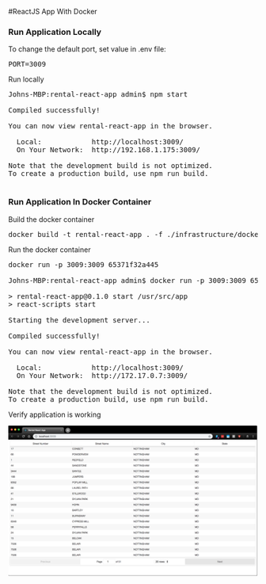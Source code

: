 #ReactJS App With Docker 

### Run Application Locally

To change the default port, set value in .env file:
<pre>
PORT=3009
</pre>

Run locally
<pre>
Johns-MBP:rental-react-app admin$ npm start

Compiled successfully!

You can now view rental-react-app in the browser.

  Local:            http://localhost:3009/
  On Your Network:  http://192.168.1.175:3009/

Note that the development build is not optimized.
To create a production build, use npm run build.

</pre>

### Run Application In Docker Container
Build the docker container
<pre>
docker build -t rental-react-app . -f ./infrastructure/docker/Dockerfile
</pre>

Run the docker container
<pre>
docker run -p 3009:3009 65371f32a445

Johns-MBP:rental-react-app admin$ docker run -p 3009:3009 65371f32a445

> rental-react-app@0.1.0 start /usr/src/app
> react-scripts start

Starting the development server...

Compiled successfully!

You can now view rental-react-app in the browser.

  Local:            http://localhost:3009/
  On Your Network:  http://172.17.0.7:3009/

Note that the development build is not optimized.
To create a production build, use npm run build.
</pre>

Verify application is working

![Alt text](images/image01.jpg?raw=true "Rental React App")
